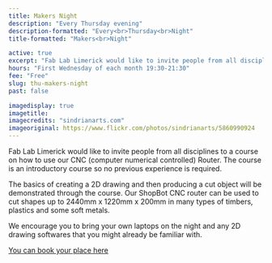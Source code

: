 ```yaml
---
title: Makers Night
description: "Every Thursday evening"
description-formatted: "Every<br>Thursday<br>Night"
title-formatted: "Makers<br>Night"

active: true
excerpt: "Fab Lab Limerick would like to invite people from all disciplines to a course on how to use our CNC Router. No previous experience is required"
hours: "First Wednesday of each month 19:30-21:30"
fee: "Free"
slug: thu-makers-night
past: false

imagedisplay: true
imagetitle:
imagecredits: "sindrianarts.com"
imageoriginal: https://www.flickr.com/photos/sindrianarts/5860990924
---
```


Fab Lab Limerick would like to invite people from all disciplines to a course on how to use our CNC (computer numerical controlled) Router. The course is an introductory course so no previous experience is required.

The basics of creating a 2D drawing and then producing a cut object will be demonstrated through the course. Our ShopBot CNC router can be used to cut shapes up to 2440mm x 1220mm x 200mm in many types of timbers, plastics and some soft metals.

We encourage you to bring your own laptops on the night and any 2D drawing softwares that you might already be familiar with.

[You can book your place here](http://fablablimerick.ticketleap.com/introduction-to-cnc-routing/)
